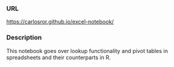 ### URL

https://carlosror.github.io/excel-notebook/

### Description

This notebook goes over lookup functionality and pivot tables in spreadsheets and their counterparts in R.
